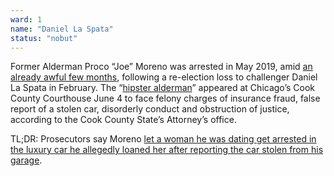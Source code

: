 ```yaml
---
ward: 1
name: "Daniel La Spata"
status: "nobut"
---
```


Former Alderman Proco “Joe” Moreno was arrested in May 2019, amid [an already awful few months](https://blockclubchicago.org/2019/02/26/shell-1st-ward-proco-joe-moreno/), following a re-election loss to challenger Daniel La Spata in February. The “[hipster alderman](https://www.dnainfo.com/chicago/20150807/east-village/proco-joe-morenos-favorite-hipster-bars/)” appeared at Chicago’s Cook County Courthouse June 4 to face felony charges of insurance fraud, false report of a stolen car, disorderly conduct and obstruction of justice, according to the Cook County State’s Attorney’s office. 

TL;DR: Prosecutors say Moreno [let a woman he was dating get arrested in the luxury car he allegedly loaned her after reporting the car stolen from his garage](https://blockclubchicago.org/2019/05/15/ald-proco-joe-moreno-told-cops-someone-stole-his-audi-but-they-say-he-loaned-it-to-woman-he-was-dating/).
